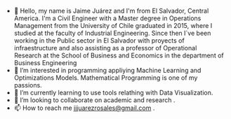 - 👋 Hello, my name is Jaime Juárez and I'm from El Salvador, Central America.  I'm a Civil Engineer with a Master degree in Operations Management from the University of Chile graduated in 2015, where I studied at the faculty of Industrial Engineering. Since then I´ve been working in the Public sector in El Salvador with proyects of infraestructure and also assisting as a professor of Operational Research at the School of Business and Economics in the department of Business Engineering 
- 👀 I’m interested in programming appliying Machine Learning and Optimizations Models. Mathematical Programming is one of my passions.  
- 🌱 I’m currently learning to use tools relathing with Data Visualization.
- 💞️ I’m looking to collaborate on academic and research .
- 📫 How to reach me jjjuarezrosales@gmail.com .

<!---
jaime87juarez/jaime87juarez is a ✨ special ✨ repository because its `README.md` (this file) appears on your GitHub profile.
You can click the Preview link to take a look at your changes.
--->
